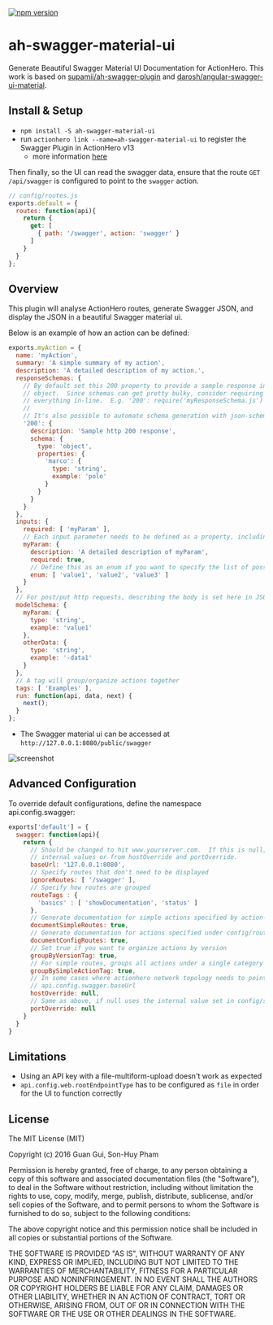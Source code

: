 <!--
@Author: Guan Gui <guiguan>
@Date:   2016-08-23T23:24:05+10:00
@Email:  root@guiguan.net
@Last modified by:   guiguan
@Last modified time: 2016-08-26T08:16:29+10:00
-->

[![npm version](https://badge.fury.io/js/ah-swagger-material-ui.svg)](https://badge.fury.io/js/ah-swagger-material-ui)

# ah-swagger-material-ui
Generate Beautiful Swagger Material UI Documentation for ActionHero. This work is based on [supamii/ah-swagger-plugin](https://github.com/supamii/ah-swagger-plugin) and [darosh/angular-swagger-ui-material](https://github.com/darosh/angular-swagger-ui-material).

## Install & Setup

- `npm install -S ah-swagger-material-ui`
- run `actionhero link --name=ah-swagger-material-ui` to register the Swagger Plugin in ActionHero v13
  * more information [here](http://www.actionherojs.com/docs/#including-plugins)

Then finally, so the UI can read the swagger data, ensure that the route `GET /api/swagger` is configured to point to the `swagger` action.
```js
// config/routes.js
exports.default = {
  routes: function(api){
    return {
      get: [
        { path: '/swagger', action: 'swagger' }
      ]
    }
  }
};
```

## Overview
This plugin will analyse ActionHero routes, generate Swagger JSON, and display the JSON in a beautiful Swagger material ui.

Below is an example of how an action can be defined:

```javascript
exports.myAction = {
  name: 'myAction',
  summary: 'A simple summary of my action',
  description: 'A detailed description of my action.',
  responseSchemas: {
    // By default set this 200 property to provide a sample response in the form of a JSON schema
    // object.  Since schemas can get pretty bulky, consider requiring a file instead of having
    // everything in-line.  E.g. '200': require('myResponseSchema.js')
    //
    // It's also possible to automate schema generation with json-schema-generator with json-patch.
    '200': {
      description: 'Sample http 200 response',
      schema: {
        type: 'object',
        properties: {
          'marco': {
            type: 'string',
            example: 'polo'
          }
        }
      }
    }
  },
  inputs: {
    required: [ 'myParam' ],
    // Each input parameter needs to be defined as a property, including input parameters for routes.
    myParam: {
      description: 'A detailed description of myParam',
      required: true,
      // Define this as an enum if you want to specify the list of possible values.
      enum: [ 'value1', 'value2', 'value3' ]
    }
  },
  // For post/put http requests, describing the body is set here in JSON schema form.
  modelSchema: {
    myParam: {
      type: 'string',
      example: 'value1'
    },
    otherData: {
      type: 'string',
      example: '-data1'
    }
  },
  // A tag will group/organize actions together
  tags: [ 'Examples' ],
  run: function(api, data, next) {
    next();
  }
};
```
- The Swagger material ui can be accessed at `http://127.0.0.1:8080/public/swagger`

![screenshot](https://raw.github.com/guiguan/ah-swagger-material-ui/master/screenshot.png)

## Advanced Configuration

To override default configurations, define the namespace api.config.swagger:

```javascript
exports['default'] = {
  swagger: function(api){
    return {
      // Should be changed to hit www.yourserver.com.  If this is null, defaults to ip:port from
      // internal values or from hostOverride and portOverride.
      baseUrl: '127.0.0.1:8080',
      // Specify routes that don't need to be displayed
      ignoreRoutes: [ '/swagger' ],
      // Specify how routes are grouped
      routeTags : {
        'basics' : [ 'showDocumentation', 'status' ]
      },
      // Generate documentation for simple actions specified by action-name
      documentSimpleRoutes: true,
      // Generate documentation for actions specified under config/routes.js
      documentConfigRoutes: true,
      // Set true if you want to organize actions by version
      groupByVersionTag: true,
      // For simple routes, groups all actions under a single category
      groupBySimpleActionTag: true,
      // In some cases where actionhero network topology needs to point elsewhere.  If null, uses
      // api.config.swagger.baseUrl
      hostOverride: null,
      // Same as above, if null uses the internal value set in config/server/web.js
      portOverride: null
    }
  }
}
```

## Limitations

* Using an API key with a file-multiform-upload doesn't work as expected
* `api.config.web.rootEndpointType` has to be configured as `file` in order for the UI to function correctly

## License
The MIT License (MIT)

Copyright (c) 2016 Guan Gui, Son-Huy Pham

Permission is hereby granted, free of charge, to any person obtaining a copy
of this software and associated documentation files (the "Software"), to deal
in the Software without restriction, including without limitation the rights
to use, copy, modify, merge, publish, distribute, sublicense, and/or sell
copies of the Software, and to permit persons to whom the Software is
furnished to do so, subject to the following conditions:

The above copyright notice and this permission notice shall be included in all
copies or substantial portions of the Software.

THE SOFTWARE IS PROVIDED "AS IS", WITHOUT WARRANTY OF ANY KIND, EXPRESS OR
IMPLIED, INCLUDING BUT NOT LIMITED TO THE WARRANTIES OF MERCHANTABILITY,
FITNESS FOR A PARTICULAR PURPOSE AND NONINFRINGEMENT. IN NO EVENT SHALL THE
AUTHORS OR COPYRIGHT HOLDERS BE LIABLE FOR ANY CLAIM, DAMAGES OR OTHER
LIABILITY, WHETHER IN AN ACTION OF CONTRACT, TORT OR OTHERWISE, ARISING FROM,
OUT OF OR IN CONNECTION WITH THE SOFTWARE OR THE USE OR OTHER DEALINGS IN THE
SOFTWARE.
